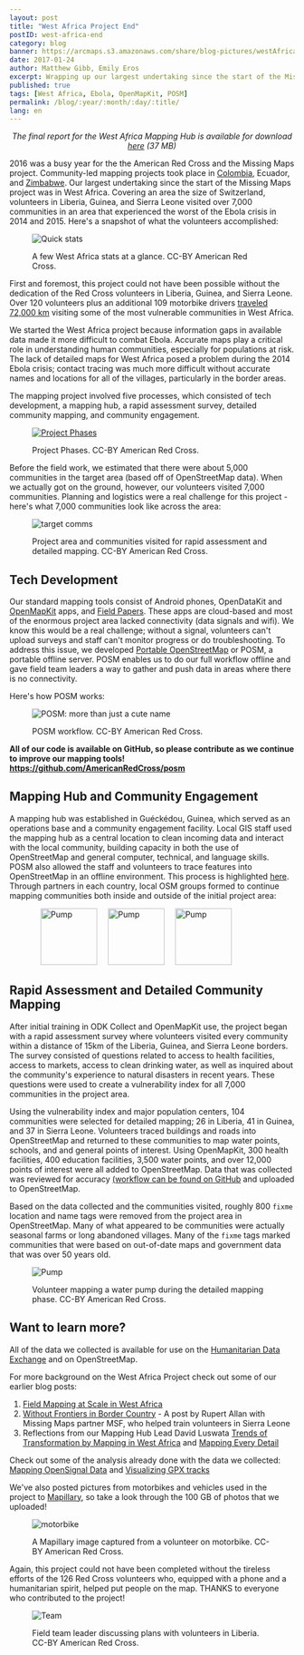 ```yaml
---
layout: post
title: "West Africa Project End"
postID: west-africa-end
category: blog
banner: https://arcmaps.s3.amazonaws.com/share/blog-pictures/westAfrica-webbanner.jpg
date: 2017-01-24
author: Matthew Gibb, Emily Eros
excerpt: Wrapping up our largest undertaking since the start of the Missing Maps project was in West Africa. Covering an area the size of Switzerland, volunteers in Liberia, Guinea, and Sierra Leone visited over 7,000 communities in an area that saw the worst of the Ebola crisis in 2014 and 2015.
published: true
tags: [West Africa, Ebola, OpenMapKit, POSM]
permalink: /blog/:year/:month/:day/:title/
lang: en
---
```


<p style="text-align: center;"> <i>The final report for the West Africa Mapping Hub is available for download <a href="https://arcmaps.s3.amazonaws.com/share/West%20Africa%20Mapping%20Hub/West_africa_final_report_public.pdf">here</a> (37 MB) </i></p>

2016 was a busy year for the the American Red Cross and the Missing Maps project. Community-led mapping projects took place in [Colombia](http://www.missingmaps.org/blog/2015/03/29/riohacha-colombia/), Ecuador, and [Zimbabwe](http://www.missingmaps.org/blog/2016/06/07/zimbabwe/). Our largest undertaking since the start of the Missing Maps project was in West Africa. Covering an area the size of Switzerland, volunteers in Liberia, Guinea, and Sierra Leone visited over 7,000 communities in an area that experienced the worst of the Ebola crisis in 2014 and 2015. Here's a snapshot of what the volunteers accomplished:

<figure>
<img src="https://arcmaps.s3.amazonaws.com/share/blog-pictures/westafrica_stats_horizontal.jpg" alt="Quick stats">
<p class="caption">A few West Africa stats at a glance. CC-BY American Red Cross.</p>
</figure>

First and foremost, this project could not have been possible without the dedication of the Red Cross volunteers in Liberia, Guinea, and Sierra Leone. Over 120 volunteers plus an additional 109 motorbike drivers [traveled 72,000 km](http://www.missingmaps.org/blog/2017/01/07/gps-tracks/) visiting some of the most vulnerable communities in West Africa.

We started the West Africa project because information gaps in available data made it more difficult to combat Ebola. Accurate maps play a critical role in understanding human communities, especially for populations at risk. The lack of detailed maps for West Africa posed a problem during the 2014 Ebola crisis; contact tracing was much more difficult without accurate names and locations for all of the villages, particularly in the border areas.

The mapping project involved five processes, which consisted of tech development, a mapping hub, a rapid assessment survey, detailed community mapping, and community engagement.

<figure>
<a href="https://arcmaps.s3.amazonaws.com/share/blog-pictures/project_phases.png">
<img src="https://arcmaps.s3.amazonaws.com/share/blog-pictures/project_phases_lowres.png" alt="Project Phases"></a>
<p class="caption">Project Phases. CC-BY American Red Cross.</p>
</figure>

Before the field work, we estimated that there were about 5,000 communities in the target area (based off of OpenStreetMap data). When we actually got on the ground, however, our volunteers visited 7,000 communities. Planning and logistics were a real challenge for this project - here's what 7,000 communities look like across the area:

<figure>
<img src="https://arcmaps.s3.amazonaws.com/share/blog-pictures/westAfrica-targetcomms.jpg" alt="target comms">
<p class="caption">Project area and communities visited for rapid assessment and detailed mapping. CC-BY American Red Cross.</p>
</figure>

## Tech Development

Our standard mapping tools consist of Android phones, OpenDataKit and [OpenMapKit](http://openmapkit.org) apps, and [Field Papers](http://fieldpapers.org). These apps are cloud-based and most of the enormous project area lacked connectivity (data signals and wifi). We know this would be a real challenge; without a signal, volunteers can't upload surveys and staff can't monitor progress or do troubleshooting. To address this issue, we developed [Portable OpenStreetMap](http) or POSM, a portable offline server. POSM enables us to do our full workflow offline and gave field team leaders a way to gather and push data in areas where there is no connectivity.

Here's how POSM works:

<figure>
<img src="https://arcmaps.s3.amazonaws.com/share/blog-pictures/posm_forblog.jpg" alt="POSM: more than just a cute name">
<p class="caption">POSM workflow. CC-BY American Red Cross.</p>
</figure>

**All of our code is available on GitHub, so please contribute as we continue to improve our mapping tools! <https://github.com/AmericanRedCross/posm>**

## Mapping Hub and Community Engagement

A mapping hub was established in Guéckédou, Guinea, which served as an operations base and a community engagement facility. Local GIS staff used the mapping hub as a central location to clean incoming data and interact with the local community, building capacity in both the use of OpenStreetMap and general computer, technical, and language skills. POSM also allowed the staff and volunteers to trace features into OpenStreetMap in an offline environment. This process is highlighted [here](https://hi.stamen.com/merging-offline-edits-with-the-posm-replay-tool-2f39a4410d2a#.owg36t8sy). Through partners in each country, local OSM groups formed to continue mapping communities both inside and outside of the initial project area:

<figure>
<a href="https://twitter.com/osmliberia"><img src="https://arcmaps.s3.amazonaws.com/share/blog-pictures/osmliberia.jpg" alt="Pump" style="height:100px; margin-left:15px;"></a>
<a href="https://twitter.com/osmguinea"><img src="https://arcmaps.s3.amazonaws.com/share/blog-pictures/osmguinea.jpg" alt="Pump" style="height:100px; margin-left:15px;"></a>
<a href="https://twitter.com/osmsierraleone"><img src="https://arcmaps.s3.amazonaws.com/share/blog-pictures/osmsl.jpg" alt="Pump" style="height:100px; margin-left:15px;"></a>
</figure>

## Rapid Assessment and Detailed Community Mapping

After initial training in ODK Collect and OpenMapKit use, the project began with a rapid assessment survey where volunteers visited every community within a distance of 15km of the Liberia, Guinea, and Sierra Leone borders. The survey consisted of questions related to access to health facilities, access to markets, access to clean drinking water, as well as inquired about the community's experience to natural disasters in recent years. These questions were used to create a vulnerability index for all 7,000 communities in the project area.

Using the vulnerability index and major population centers, 104 communities were selected for detailed mapping; 26 in Liberia, 41 in Guinea, and 37 in Sierra Leone. Volunteers traced buildings and roads into OpenStreetMap and returned to these communities to map water points, schools, and and general points of interest. Using OpenMapKit, 300 health facilities, 400 education facilities, 3,500 water points, and over 12,000 points of interest were all added to OpenStreetMap. Data that was collected was reviewed for accuracy [(workflow can be found on GitHub](https://github.com/AmericanRedCross/workflows/blob/master/west-africa_data-cleaning.md) and uploaded to OpenStreetMap.

Based on the data collected and the communities visited, roughly 800 `fixme` location and name tags were removed from the project area in OpenStreetMap. Many of what appeared to be communities were actually seasonal farms or long abandoned villages. Many of the `fixme` tags marked communities that were based on out-of-date maps and government data that was over 50 years old.

<figure>
<img src="https://arcmaps.s3.amazonaws.com/share/blog-pictures/westAfrica-pump.jpg" alt="Pump">
<p class="caption">Volunteer mapping a water pump during the detailed mapping phase. CC-BY American Red Cross.</p>
</figure>

## Want to learn more?
All of the data we collected is available for use on the [Humanitarian Data Exchange](https://data.humdata.org/dataset/american-red-cross-west-africa-project) and on OpenStreetMap.

For more background on the West Africa Project check out some of our earlier blog posts:

 1. [Field Mapping at Scale in West Africa](http://www.missingmaps.org/blog/2016/04/25/west-africa-mapping-hub-launch/)
 2. [Without Frontiers in Border Country](http://www.missingmaps.org/blog/2016/06/28/border-country/) - A post by Rupert Allan with Missing Maps partner MSF, who helped train volunteers in Sierra Leone
 3. Reflections from our Mapping Hub Lead David Luswata [Trends of Transformation by Mapping in West Africa](http://www.missingmaps.org/blog/2016/07/11/trends-of-transformation/) and [Mapping Every Detail](http://www.missingmaps.org/blog/2016/08/02/mapping-every-detail/)

Check out some of the analysis already done with the data we collected: [Mapping OpenSignal Data](http://www.missingmaps.org/blog/2017/01/06/opensignal-data/) and [Visualizing GPX tracks](http://www.missingmaps.org/blog/2017/01/07/gps-tracks/)

We've also posted pictures from motorbikes and vehicles used in the project to [Mapillary](https://www.mapillary.com/map/im/3hlhf5HEBwR_9XzMb91Rww), so take a look through the 100 GB of photos that we uploaded!

<figure>
<img src="https://arcmaps.s3.amazonaws.com/share/blog-pictures/westAfrica-motorbike.jpg" alt="motorbike">
<p class="caption">A Mapillary image captured from a volunteer on motorbike. CC-BY American Red Cross.</p>
</figure>

Again, this project could not have been completed without the tireless efforts of the 126 Red Cross volunteers who, equipped with a phone and a humanitarian spirit, helped put people on the map. THANKS to everyone who contributed to the project!

<figure>
<img src="https://arcmaps.s3.amazonaws.com/share/blog-pictures/westAfrica-team.jpg" alt="Team">
<p class="caption">Field team leader discussing plans with volunteers in Liberia. CC-BY American Red Cross.</p>
</figure>
